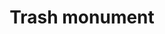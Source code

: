 ---
pid: ch881
title: Trash monument
location_transcription: not sure. center city?
coordinates: "[-75.162663470244, 39.951885249462]"
zipcode: '98121'
gen_neighborhood: 
neighborhood: 
outside_phl: 'Seattle WA '
age: '32'
age_range: 30-39
instagram: 
image_file_name: ch_881.jpg
proposal_transcription: |-
  A sculptural pile of trash that people can add to, and it won't fall apart; maybe designed to be pressure-washed a couple times. Becomes a visual of the things people use/eat/carry around/buy in their everyday lives.
  Maybe there's another one that's recyclable.
topic: Environment,Sustainability
topic_summary: 0, 0, 0
type: Sculpture Statue
keywords_other: trash, garbage, litter
credit: Angela Mele
image_labels: 
twitter: sporangela
facebook: 
permalink: "/monuments/ch881/"
layout: item-page
---
